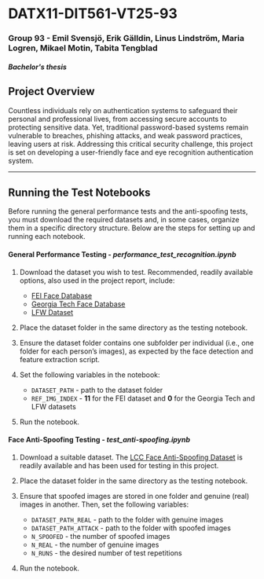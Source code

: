 # DATX11-DIT561-VT25-93
### Group 93 - Emil Svensjö, Erik Gälldin, Linus Lindström, Maria Logren, Mikael Motin, Tabita Tengblad 
#### *Bachelor's thesis*
## Project Overview
Countless individuals rely on authentication systems to safeguard their personal and professional lives, from accessing secure accounts to protecting sensitive data. Yet, traditional password-based systems remain vulnerable to breaches, phishing attacks, and weak password practices, leaving users at risk.
Addressing this critical security challenge, this project is set on developing a user-friendly face and eye recognition authentication system. 

---

## Running the Test Notebooks

Before running the general performance tests and the anti-spoofing tests, you must download the required datasets and, in some cases, organize them in a specific directory structure. Below are the steps for setting up and running each notebook.

#### General Performance Testing - *performance_test_recognition.ipynb*

1. Download the dataset you wish to test. Recommended, readily available options, also used in the project report, include:
   - [FEI Face Database](https://fei.edu.br/~cet/facedatabase.html)
   - [Georgia Tech Face Database](https://www.anefian.com/research/face_reco.htm)
   - [LFW Dataset](https://www.kaggle.com/datasets/jessicali9530/lfw-dataset)

2. Place the dataset folder in the same directory as the testing notebook.

3. Ensure the dataset folder contains one subfolder per individual (i.e., one folder for each person’s images), as expected by the face detection and feature extraction script.

4. Set the following variables in the notebook:
   - `DATASET_PATH` - path to the dataset folder
   - `REF_IMG_INDEX` - **11** for the FEI dataset and **0** for the Georgia Tech and LFW datasets

5. Run the notebook.

#### Face Anti-Spoofing Testing - *test_anti-spoofing.ipynb*

1. Download a suitable dataset. The [LCC Face Anti-Spoofing Dataset](https://www.kaggle.com/datasets/faber24/lcc-fasd) is readily available and has been used for testing in this project.

2. Place the dataset folder in the same directory as the testing notebook.

3. Ensure that spoofed images are stored in one folder and genuine (real) images in another. Then, set the following variables:
   - `DATASET_PATH_REAL` - path to the folder with genuine images
   - `DATASET_PATH_ATTACK` - path to the folder with spoofed images
   - `N_SPOOFED` - the number of spoofed images
   - `N_REAL` - the number of genuine images
   - `N_RUNS` - the desired number of test repetitions

4. Run the notebook.


